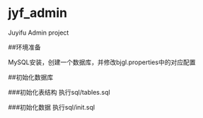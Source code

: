 
jyf_admin
=========

Juyifu Admin project

##环境准备

MySQL安装，创建一个数据库，并修改bjgl.properties中的对应配置


##初始化数据库

###初始化表结构
执行sql/tables.sql

###初始化数据
执行sql/init.sql
